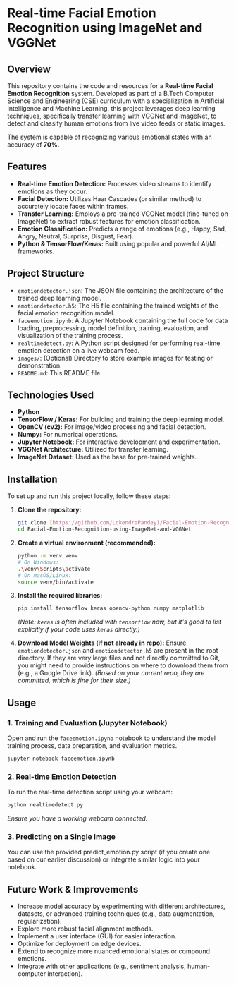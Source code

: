 # Real-time Facial Emotion Recognition using ImageNet and VGGNet

## Overview

This repository contains the code and resources for a **Real-time Facial Emotion Recognition** system. Developed as part of a B.Tech Computer Science and Engineering (CSE) curriculum with a specialization in Artificial Intelligence and Machine Learning, this project leverages deep learning techniques, specifically transfer learning with VGGNet and ImageNet, to detect and classify human emotions from live video feeds or static images.

The system is capable of recognizing various emotional states with an accuracy of **70%**.

## Features

* **Real-time Emotion Detection:** Processes video streams to identify emotions as they occur.
* **Facial Detection:** Utilizes Haar Cascades (or similar method) to accurately locate faces within frames.
* **Transfer Learning:** Employs a pre-trained VGGNet model (fine-tuned on ImageNet) to extract robust features for emotion classification.
* **Emotion Classification:** Predicts a range of emotions (e.g., Happy, Sad, Angry, Neutral, Surprise, Disgust, Fear).
* **Python & TensorFlow/Keras:** Built using popular and powerful AI/ML frameworks.

## Project Structure

* `emotiondetector.json`: The JSON file containing the architecture of the trained deep learning model.
* `emotiondetector.h5`: The H5 file containing the trained weights of the facial emotion recognition model.
* `faceemotion.ipynb`: A Jupyter Notebook containing the full code for data loading, preprocessing, model definition, training, evaluation, and visualization of the training process.
* `realtimedetect.py`: A Python script designed for performing real-time emotion detection on a live webcam feed.
* `images/`: (Optional) Directory to store example images for testing or demonstration.
* `README.md`: This README file.

## Technologies Used

* **Python**
* **TensorFlow / Keras:** For building and training the deep learning model.
* **OpenCV (cv2):** For image/video processing and facial detection.
* **Numpy:** For numerical operations.
* **Jupyter Notebook:** For interactive development and experimentation.
* **VGGNet Architecture:** Utilized for transfer learning.
* **ImageNet Dataset:** Used as the base for pre-trained weights.

## Installation

To set up and run this project locally, follow these steps:

1.  **Clone the repository:**
    ```bash
    git clone [https://github.com/LokendraPandey1/Facial-Emotion-Recognition-using-ImageNet-and-VGGNet.git](https://github.com/LokendraPandey1/Facial-Emotion-Recognition-using-ImageNet-and-VGGNet.git)
    cd Facial-Emotion-Recognition-using-ImageNet-and-VGGNet
    ```

2.  **Create a virtual environment (recommended):**
    ```bash
    python -m venv venv
    # On Windows:
    .\venv\Scripts\activate
    # On macOS/Linux:
    source venv/bin/activate
    ```

3.  **Install the required libraries:**
    ```bash
    pip install tensorflow keras opencv-python numpy matplotlib
    ```
    *(Note: `keras` is often included with `tensorflow` now, but it's good to list explicitly if your code uses `keras` directly.)*

4.  **Download Model Weights (if not already in repo):**
    Ensure `emotiondetector.json` and `emotiondetector.h5` are present in the root directory. If they are very large files and not directly committed to Git, you might need to provide instructions on where to download them from (e.g., a Google Drive link). *(Based on your current repo, they are committed, which is fine for their size.)*

## Usage

### 1. Training and Evaluation (Jupyter Notebook)

Open and run the `faceemotion.ipynb` notebook to understand the model training process, data preparation, and evaluation metrics.
```bash
jupyter notebook faceemotion.ipynb
```

### 2. Real-time Emotion Detection

To run the real-time detection script using your webcam:
```bash
python realtimedetect.py
```
_Ensure you have a working webcam connected._

### 3. Predicting on a Single Image

You can use the provided predict_emotion.py script (if you create one based on our earlier discussion) or integrate similar logic into your notebook.

## Future Work & Improvements

* Increase model accuracy by experimenting with different architectures, datasets, or advanced training techniques (e.g., data augmentation, regularization).
* Explore more robust facial alignment methods.
* Implement a user interface (GUI) for easier interaction.
* Optimize for deployment on edge devices.
* Extend to recognize more nuanced emotional states or compound emotions.
* Integrate with other applications (e.g., sentiment analysis, human-computer interaction).
